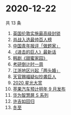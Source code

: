 # 2020-12-22

共 13 条

<!-- BEGIN -->
<!-- 最后更新时间 Tue Dec 22 2020 10:28:10 GMT+0800 (CST) -->
1. [英国伦敦实施最高级封锁](https://www.zhihu.com/search?q=英国疫情)
1. [肖战入选最帅百人榜](https://www.zhihu.com/search?q=肖战)
1. [中国青年报评「做题家」](https://www.zhihu.com/search?q=中国青年报)
1. [《进击的巨人》最新话](https://www.zhihu.com/search?q=进击的巨人)
1. [韩剧《甜蜜家园》](https://www.zhihu.com/search?q=甜蜜家园)
1. [考研倒计时一周](https://www.zhihu.com/search?q=考研)
1. [江浙地区兴起「两头婚」](https://www.zhihu.com/search?q=两头婚)
1. [天官赐福疑似抄袭巨人](https://www.zhihu.com/search?q=天官赐福)
1. [2020 星光大赏](https://www.zhihu.com/search?q=星光大赏)
1. [苹果汽车预计明年 9 月发布](https://www.zhihu.com/search?q=苹果汽车)
1. [华为智慧屏 S 系列](https://www.zhihu.com/search?q=华为智慧屏)
1. [许吉如回归](https://www.zhihu.com/search?q=许吉如)
1. [冬至](https://www.zhihu.com/search?q=冬至)
<!-- END -->
